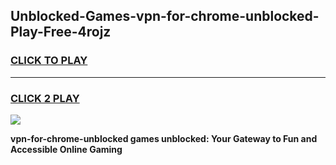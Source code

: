 
## Unblocked-Games-vpn-for-chrome-unblocked-Play-Free-4rojz
<h3>
<a href="https://premium76.site?title=vpn-for-chrome-unblocked&ref=18A1">CLICK TO PLAY</a></h3>
<hr>

<h3>
<a href="https://premium76.site?title=vpn-for-chrome-unblocked&ref=18A1">CLICK 2 PLAY</a>
  
</h3>

<a href="https://premium76.site?title=vpn-for-chrome-unblocked&ref=18A1"><img src="https://clearcache.store/games.png"></a>


**vpn-for-chrome-unblocked games unblocked: Your Gateway to Fun and Accessible Online Gaming**
